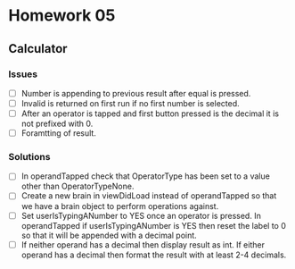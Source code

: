 # Homework 05

## Calculator

### Issues
* [ ] Number is appending to previous result after equal is pressed.
* [ ] Invalid is returned on first run if no first number is selected.
* [ ] After an operator is tapped and first button pressed is the decimal it is not prefixed with 0.
* [ ] Foramtting of result.

### Solutions
* [ ] In operandTapped check that OperatorType has been set to a value other than OperatorTypeNone.
* [ ] Create a new brain in viewDidLoad instead of operandTapped so that we have a brain object to perform operations against.
* [ ] Set userIsTypingANumber to YES once an operator is pressed. In operandTapped if userIsTypingANumber is YES then reset the label to 0 so that it will be appended with a decimal point.
* [ ] If neither operand has a decimal then display result as int. If either operand has a decimal then format the result with at least 2-4 decimals.